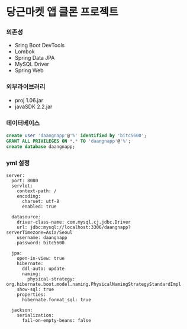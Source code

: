 # 당근마켓 앱 클론 프로젝트

### 의존성

- Sring Boot DevTools
- Lombok
- Spring Data JPA
- MySQL Driver
- Spring Web

### 외부라이브러리
- proj 1.06.jar
- javaSDK 2.2.jar

### 데이터베이스
```sql
create user 'daangnapp'@'%' identified by 'bitc5600';
GRANT ALL PRIVILEGES ON *.* TO 'daangnapp'@'%';
create database daangnapp;
```

### yml 설정
```
server:
  port: 8080
  servlet:
    context-path: /
    encoding:
      charset: utf-8
      enabled: true

  datasource:
    driver-class-name: com.mysql.cj.jdbc.Driver
    url: jdbc:mysql://localhost:3306/daangnapp?serverTimezone=Asia/Seoul
    username: daangnapp
    password: bitc5600
    
  jpa:
    open-in-view: true
    hibernate:
      ddl-auto: update
      naming:
        physical-strategy: org.hibernate.boot.model.naming.PhysicalNamingStrategyStandardImpl
    show-sql: true
    properties:
      hibernate.format_sql: true

  jackson:
    serialization:
      fail-on-empty-beans: false
```